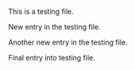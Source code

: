 This is a testing file.

New entry in the testing file.

Another new entry in the testing file.

Final entry into testing file.
